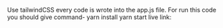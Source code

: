 Use tailwindCSS
every code is wrote into the app.js file.
For run this code you should give command-
yarn install
yarn start
live link:
